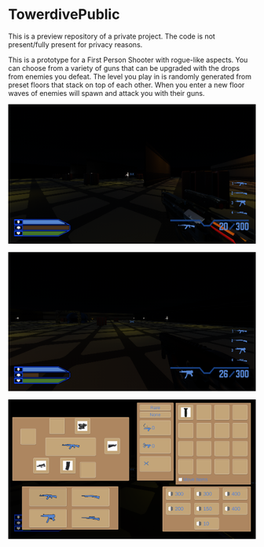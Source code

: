 # TowerdivePublic

This is a preview repository of a private project.
The code is not present/fully present for privacy reasons.

This is a prototype for a First Person Shooter with rogue-like aspects.
You can choose from a variety of guns that can be upgraded with the drops from enemies you defeat.
The level you play in is randomly generated from preset floors that stack on top of each other.
When you enter a new floor waves of enemies will spawn and attack you with their guns.

![Towerdive1](https://github.com/ImAShark/TowerdivePublic/blob/main/Towerdive1.png)

![Towerdive2](https://github.com/ImAShark/TowerdivePublic/blob/main/Towerdive2.png)

![Towerdive3](https://github.com/ImAShark/TowerdivePublic/blob/main/Towerdive3.png)
